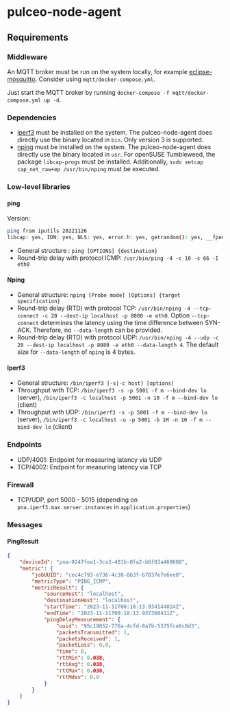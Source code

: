 # pulceo-node-agent

## Requirements

### Middleware

An MQTT broker must be run on the system locally, for example [eclipse-mosquitto](https://mosquitto.org/). Consider using `mqtt/docker-compose.yml`.

Just start the MQTT broker by running `docker-compose -f mqtt/docker-compose.yml up -d`.

### Dependencies

* [iperf3](https://iperf.fr/iperf-download.php) must be installed on the system. The pulceo-node-agent does directly use the binary located in `bin`. Only version 3 is supported.
* [nping](https://nmap.org/nping/) must be installed on the system. The pulceo-node-agent does directly use the binary located in `usr`. For openSUSE Tumbleweed, the package `libcap-progs` must be installed. Additionally, `sudo setcap cap_net_raw+ep /usr/bin/nping` must be executed.

### Low-level libraries

#### ping

Version:

```bash
ping from iputils 20221126
libcap: yes, IDN: yes, NLS: yes, error.h: yes, getrandom(): yes, __fpending(): yes
```

* General structure : `ping [OPTIONS] {destination}`
* Round-trip delay with protocol ICMP: `/usr/bin/ping -4 -c 10 -s 66 -I eth0`

#### Nping

* General structure: `nping [Probe mode] [Options] {target specification}`
* Round-trip delay (RTD) with protocol TCP: `/usr/bin/nping -4 --tcp-connect -c 20 --dest-ip localhost -p 8080 -e eth0`. Option `--tcp-connect` determines the latency using the time difference between SYN-ACK. Therefore, no `--data-length` can be provided.
* Round-trip delay (RTD) with protocol UDP: `/usr/bin/nping -4 --udp -c 20 --dest-ip localhost -p 8080 -e eth0 --data-length 4`. The default size for `--data-length` of `nping` is 4 bytes.

#### Iperf3

* General structure: `/bin/iperf3 [-s|-c host] [options]`
* Throughput with TCP: `/bin/iperf3 -s -p 5001 -f m --bind-dev lo` (server), `/bin/iperf3 -c localhost -p 5001 -n 10 -f m --bind-dev lo` (client)
* Throughput with UDP: `/bin/iperf3 -s -p 5001 -f m --bind-dev lo` (server), `/bin/iperf3 -c localhost -u -p 5001 -b 1M -n 10 -f m --bind-dev lo` (client) 


### Endpoints

* UDP/4001: Endpoint for measuring latency via UDP
* TCP/4002: Endpoint for measuring latency via TCP

### Firewall

* TCP/UDP, port 5000 - 5015 (depending on `pna.iperf3.max.server.instances` in `application.properties`)

### Messages

#### PingResult

```json
{
    "deviceId": "pna-0247fea1-3ca3-401b-8fa2-b6f83a469680",
    "metric": {
        "jobUUID": "cec4c793-e736-4c38-863f-b7837e7e6ee0",
        "metricType": "PING_ICMP",
        "metricResult": {
            "sourceHost": "localhost",
            "destinationHost": "localhost",
            "startTime": "2023-11-11T00:18:13.934144024Z",
            "endTime": "2023-11-11T00:18:13.937368411Z",
            "pingDelayMeasurement": {
                "uuid": "95c19052-776a-4cfd-8a7b-5375fce6c8d3",
                "packetsTransmitted": 1,
                "packetsReceived": 1,
                "packetLoss": 0.0,
                "time": 0,
                "rttMin": 0.038,
                "rttAvg": 0.038,
                "rttMax": 0.038,
                "rttMdev": 0.0
            }
        }
    }
}
```
